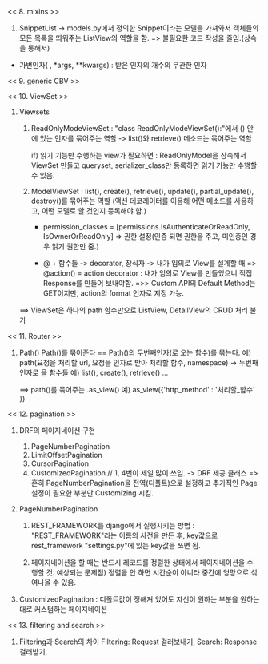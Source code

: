 << 8. mixins >>

1) SnippetList
    -> models.py에서 정의한 Snippet이라는 모델을 가져와서 객체들의 모든 목록을 띄워주는 ListView의 역할을 함.
        => 불필요한 코드 작성을 줄임.(상속을 통해서)

* 가변인자( , *args, **kwargs)
    : 받은 인자의 개수의 무관한 인자

<< 9. generic CBV >>


<< 10. ViewSet >>

1) Viewsets
    1. ReadOnlyModeViewSet
        : "class ReadOnlyModeViewSet():"에서 () 안에 있는 인자를 묶어주는 역할
        -> list()와 retrieve() 메소드는 묶어주는 역할

        if) 읽기 기능만 수행하는 view가 필요하면
            : ReadOnlyModel을 상속해서 ViewSet 만들고 queryset, serializer_class만 등록하면 읽기 기능만 수행할 수 있음.
    
    2. ModelViewSet
        : list(), create(), retrieve(), update(), partial_update(), destroy()를 묶어주는 역할
        (액션 데코레이터를 이용해 어떤 메소드를 사용하고, 어떤 모델로 할 것인지 등록해야 함.)

        * permission_classes = [permissions.IsAuthenticateOrReadOnly, IsOwnerOrReadOnly]
            => 권한 설정(인증 되면 권한을 주고, 미인증인 경우 읽기 권한만 줌.)

        * @ + 함수들 -> decorator, 장식자
        -> 내가 임의로 View를 설계할 때 => @action() = action decorator
        : 내가 임의로 View를 만들었으니 직접 Response를 만들어 보내야함.
            =>> Custom API의 Default Method는 GET이지만, action의 format 인자로 지정 가능.
    
    ==> ViewSet은 하나의 path 함수만으로 ListView, DetailView의 CRUD 처리 불가

<< 11. Router >>

1) Path()
    Path()를 묶어준다 == Path()의 두번째인자(로 오는 함수)를 묶는다.
    예) path(요청을 처리할 url, 요청을 인자로 받아 처리할 함수, namespace)
        -> 두번째 인자로 올 함수들 예) list(), create(), retrieve() ...

    ==> path()를 묶어주는 .as_view()
    예) as_view({'http_method' : '처리할_함수' })

<< 12. pagination >>

1) DRF의 페이지네이션 구현
    1. PageNumberPagination
    2. LimitOffsetPagination
    3. CursorPagination
    4. CustomizedPagination
    // 1, 4번이 제일 많이 쓰임. -> DRF 제공 클래스
        => 흔히 PageNumberPagination을 전역(디폴트)으로 설정하고 추가적인 Page 설정이 필요한 부분만 Customizing 시킴.

2) PageNumberPagination
    1. REST_FRAMEWORK를 django에서 실행시키는 방법
        : "REST_FRAMEWORK"라는 이름의 사전을 만든 후, key값으로 rest_framework "settings.py"에 있는 key값을 쓰면 됨.

    2. 페이지네이션을 할 때는 반드시 레코드를 정렬한 상태에서 페이지네이션을 수행할 것.
        예상되는 문제점) 정렬을 안 하면 시간순이 아니라 중간에 엉망으로 섞여나올 수 있음.

3) CustomizedPagination
    : 디폴트값이 정해져 있어도 자신이 원하는 부분을 원하는 대로 커스텀하는 페이지네이션

<< 13. filtering and search >>

1) Filtering과 Search의 차이
    Filtering: Request 걸러보내기,
    Search: Response 걸러받기,
